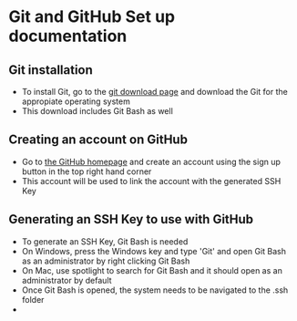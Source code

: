 # Git and GitHub Set up documentation
## Git installation
- To install Git, go to the [git download page](https://git-scm.com/downloads) and download the Git for the appropiate operating system
- This download includes Git Bash as well
## Creating an account on GitHub
- Go to [the GitHub homepage](https://github.com) and create an account using the sign up button in the top right hand corner
- This account will be used to link the account with the generated SSH Key
## Generating an SSH Key to use with GitHub
- To generate an SSH Key, Git Bash is needed
- On Windows, press the Windows key and type 'Git' and open Git Bash as an administrator by right clicking Git Bash
- On Mac, use spotlight to search for Git Bash and it should open as an administrator by default
- Once Git Bash is opened, the system needs to be navigated to the .ssh folder
- 


